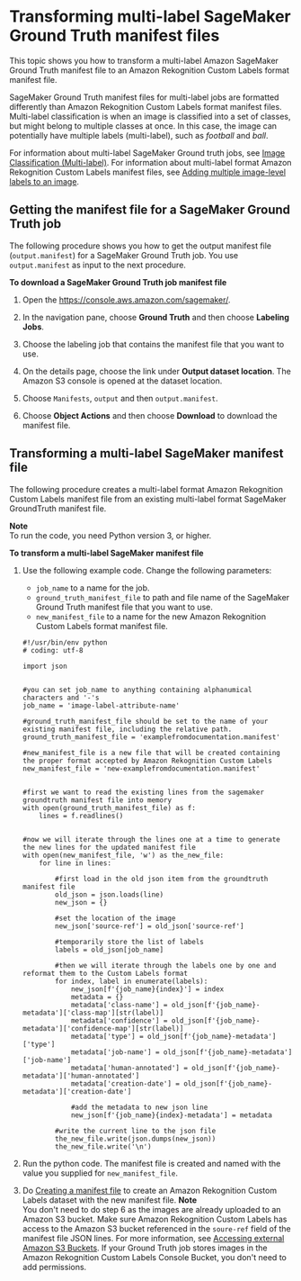 # Transforming multi\-label SageMaker Ground Truth manifest files<a name="md-gt-cl-transform"></a>

This topic shows you how to transform a multi\-label Amazon SageMaker Ground Truth manifest file to an Amazon Rekognition Custom Labels format manifest file\. 

SageMaker Ground Truth manifest files for multi\-label jobs are formatted differently than Amazon Rekognition Custom Labels format manifest files\. Multi\-label classification is when an image is classified into a set of classes, but might belong to multiple classes at once\. In this case, the image can potentially have multiple labels \(multi\-label\), such as *football* and *ball*\.

For information about multi\-label SageMaker Ground truth jobs, see [Image Classification \(Multi\-label\)](https://docs.aws.amazon.com/sagemaker/latest/dg/sms-image-classification-multilabel.html)\. For information about multi\-label format Amazon Rekognition Custom Labels manifest files, see [Adding multiple image\-level labels to an image](md-create-manifest-file-classification.md#md-dataset-purpose-classification-multiple-labels)\.

## Getting the manifest file for a SageMaker Ground Truth job<a name="md-get-gt-manifest"></a>

The following procedure shows you how to get the output manifest file \(`output.manifest`\) for a SageMaker Ground Truth job\. You use `output.manifest` as input to the next procedure\.

**To download a SageMaker Ground Truth job manifest file**

1. Open the [https://console\.aws\.amazon\.com/sagemaker/](https://console.aws.amazon.com/sagemaker/)\. 

1. In the navigation pane, choose **Ground Truth** and then choose **Labeling Jobs**\. 

1. Choose the labeling job that contains the manifest file that you want to use\.

1. On the details page, choose the link under **Output dataset location**\. The Amazon S3 console is opened at the dataset location\. 

1. Choose `Manifests`, `output` and then `output.manifest`\.

1. Choose **Object Actions** and then choose **Download** to download the manifest file\.

## Transforming a multi\-label SageMaker manifest file<a name="md-transform-ml-gt"></a>

The following procedure creates a multi\-label format Amazon Rekognition Custom Labels manifest file from an existing multi\-label format SageMaker GroundTruth manifest file\.

**Note**  
To run the code, you need Python version 3, or higher\.<a name="md-procedure-multi-label-transform"></a>

**To transform a multi\-label SageMaker manifest file**

1. Use the following example code\. Change the following parameters:
   + `job_name` to a name for the job\.
   + `ground_truth_manifest_file` to path and file name of the SageMaker Ground Truth manifest file that you want to use\.
   + `new_manifest_file` to a name for the new Amazon Rekognition Custom Labels format manifest file\.

   ```
   #!/usr/bin/env python
   # coding: utf-8
   
   import json
   
   
   #you can set job_name to anything containing alphanumical characters and '-'s
   job_name = 'image-label-attribute-name'
   
   #ground_truth_manifest_file should be set to the name of your existing manifest file, including the relative path.
   ground_truth_manifest_file = 'examplefromdocumentation.manifest'
   
   #new_manifest_file is a new file that will be created containing the proper format accepted by Amazon Rekognition Custom Labels
   new_manifest_file = 'new-examplefromdocumentation.manifest'
   
   
   #first we want to read the existing lines from the sagemaker groundtruth manifest file into memory
   with open(ground_truth_manifest_file) as f:
       lines = f.readlines()
   
   
   #now we will iterate through the lines one at a time to generate the new lines for the updated manifest file
   with open(new_manifest_file, 'w') as the_new_file:
       for line in lines:
           
           #first load in the old json item from the groundtruth manifest file
           old_json = json.loads(line)
           new_json = {}
           
           #set the location of the image
           new_json['source-ref'] = old_json['source-ref']
           
           #temporarily store the list of labels
           labels = old_json[job_name]
           
           #then we will iterate through the labels one by one and reformat them to the Custom Labels format
           for index, label in enumerate(labels):
               new_json[f'{job_name}{index}'] = index
               metadata = {}
               metadata['class-name'] = old_json[f'{job_name}-metadata']['class-map'][str(label)]
               metadata['confidence'] = old_json[f'{job_name}-metadata']['confidence-map'][str(label)]
               metadata['type'] = old_json[f'{job_name}-metadata']['type']
               metadata['job-name'] = old_json[f'{job_name}-metadata']['job-name']
               metadata['human-annotated'] = old_json[f'{job_name}-metadata']['human-annotated']
               metadata['creation-date'] = old_json[f'{job_name}-metadata']['creation-date']
               
               #add the metadata to new json line
               new_json[f'{job_name}{index}-metadata'] = metadata
               
           #write the current line to the json file
           the_new_file.write(json.dumps(new_json))
           the_new_file.write('\n')
   ```

1. Run the python code\. The manifest file is created and named with the value you supplied for `new_manifest_file`\.

1. Do [Creating a manifest file](md-create-manifest-file.md) to create an Amazon Rekognition Custom Labels dataset with the new manifest file\.
**Note**  
You don't need to do step 6 as the images are already uploaded to an Amazon S3 bucket\. Make sure Amazon Rekognition Custom Labels has access to the Amazon S3 bucket referenced in the `soure-ref` field of the manifest file JSON lines\. For more information, see [Accessing external Amazon S3 Buckets](su-console-policy.md#su-external-buckets)\. If your Ground Truth job stores images in the Amazon Rekognition Custom Labels Console Bucket, you don't need to add permissions\.